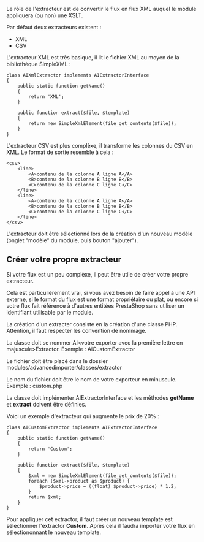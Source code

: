 Le rôle de l'extracteur est de convertir le flux en flux XML auquel le module appliquera (ou non) une XSLT.

Par  défaut deux extracteurs existent :
- XML
- CSV

L'extracteur XML est très basique, il lit le fichier XML au moyen de la bibliothèque SimpleXML :

```
class AIXmlExtractor implements AIExtractorInterface
{
    public static function getName()
    {
        return 'XML';
    }

    public function extract($file, $template)
    {
        return new SimpleXmlElement(file_get_contents($file));
    }
}

```

L'extracteur CSV est plus complèxe, il transforme les colonnes du CSV en XML. Le format de sortie resemble à cela :

```
<csv>
    <line>
        <A>contenu de la colonne A ligne A</A>
        <B>contenu de la colonne B ligne B</B>
        <C>contenu de la colonne C ligne C</C>
    </line>
    <line>
        <A>contenu de la colonne A ligne A</A>
        <B>contenu de la colonne B ligne B</B>
        <C>contenu de la colonne C ligne C</C>
    </line>
</csv>
```

L'extracteur doit être sélectionné lors de la création d'un nouveau modèle (onglet "modèle" du module, puis bouton "ajouter").

## Créer votre propre extracteur

Si votre flux est un peu complèxe, il peut être utile de créer votre propre extracteur.

Cela est particulièrement vrai, si vous avez besoin de faire appel à une API externe, si le format du flux est une format propriétaire ou plat, ou encore si votre flux fait référence à d'autres entitées PrestaShop sans utiliser un identifiant utilisable par le module.

La création d'un extracter consiste en la création d'une classe PHP. Attention, il faut respecter les convention de nommage.

La classe doit se nommer AI<votre exporter avec la première lettre en majuscule>Extractor. Exemple : AiCustomExtractor

Le fichier doit être placé dans le dossier modules/advancedimporter/classes/extractor

Le nom du fichier doit être le nom de votre exporteur en minuscule. Exemple : custom.php

La classe doit implémenter AIExtractorInterface et les méthodes **getName** et **extract** doivent être définies.

Voici un exemple d'extracteur qui augmente le prix de 20% :

```
class AICustomExtractor implements AIExtractorInterface
{
    public static function getName()
    {
        return 'Custom';
    }

    public function extract($file, $template)
    {
        $xml = new SimpleXmlElement(file_get_contents($file));
        foreach ($xml->product as $product) {
            $product->price = ((float) $product->price) * 1.2;
        }
        return $xml;
    }
}

```

Pour appliquer cet extractor, il faut créer un nouveau template est sélectionner l'extractor **Custom**.
Après cela il faudra importer votre flux en sélectiononnant le nouveau template.



